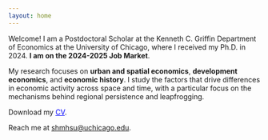 ```yaml
---
layout: home
---
```


Welcome! I am a Postdoctoral Scholar at the Kenneth C. Griffin Department of Economics at the University of Chicago, where I received my Ph.D. in 2024. **I am on the 2024-2025 Job Market**.

My research focuses on **urban and spatial economics**, **development economics**, and **economic history**. I study the factors that drive differences in economic activity across space and time, with a particular focus on the mechanisms behind regional persistence and leapfrogging.

Download my <a href="/assets/cv/cv_hsu.pdf" target="_blank" style="color: blue;">CV</a>.

Reach me at <a href="mailto:shmhsu@uchicago.edu" style="color: blue;">shmhsu@uchicago.edu</a>.
